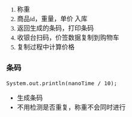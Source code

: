 <span  style="font-family: Simsun,serif; font-size: 17px; ">

1. 称重
2. 商品id，重量，单价 入库
3. 返回生成的条码，打印条码
4. 收银台扫码，价签数据复制到购物车
5. 复制过程中计算价格

### 条码

~~~
System.out.println(nanoTime / 10);
~~~

- 生成条码
- 不用检测是否重复，称重不会同时进行

</span>